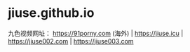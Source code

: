 # jiuse.github.io
九色视频网址：
https://91porny.com (海外) | 
https://jiuse.icu | 
https://jiuse002.com | 
https://jiuse003.com
